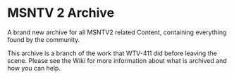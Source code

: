 # MSNTV 2 Archive

A brand new archive for all MSNTV2 related Content, containing everything found by the community. <br/>

This archive is a branch of the work that WTV-411 did before leaving the scene.
Please see the Wiki for more information about what is archived and how you can help.
